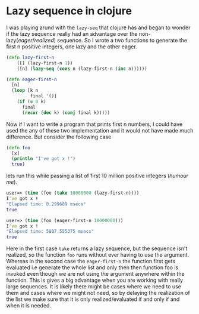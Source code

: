 # Lazy sequence in clojure

I was playing arund with the `lazy-seq` that clojure has and began to wonder if the lazy sequence really had an advantage over the non-lazy(_eager_/_realized_) sequence. So I wrote a two functions to generate the first n positive integers, one lazy and the other eager.

```clojure
(defn lazy-first-n
	([] (lazy-first-n 1))
	([n] (lazy-seq (cons n (lazy-first-n (inc n))))))
```
```clojure
(defn eager-first-n
  [n]
  (loop [k n
         final '()]
    (if (= 0 k)
      final
      (recur (dec k) (conj final k)))))
```

Now if I want to write a program that prints first n numbers, I could have used the any of these two implementation and it would not have made much difference. But consider the following case

```clojure
(defn foo
  [x]
  (println "I've got x !")
  true)
```

lets run this while passing a list of first 10 million positive integers (_humour me_).
```clojure
user=> (time (foo (take 10000000 (lazy-first-n))))
I've got x !
"Elapsed time: 0.299689 msecs"
true

user=> (time (foo (eager-first-n 10000000)))
I've got x !
"Elapsed time: 5807.555375 msecs"
true
```
Here in the first case `take` returns a lazy sequence, but the sequence isn't realized, so the function `foo` runs without ever having to use the argument. Whereas in the second case the `eager-first-n` the function first gets evaluated i.e generate the whole list and only then then function foo is invoked even though we are not using the argument anywhere within the function. This is gives a big advantage when you are working with really large sequences. It is likely there might be cases where we need to use them and cases where we might not need, so by delaying the realization of the list we make sure that it is only realized/evaluated if and only if and when it is needed.